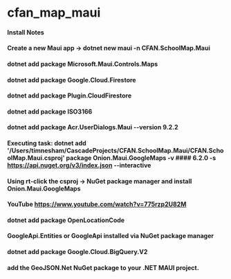 # cfan_map_maui

#### Install Notes

#### Create a new Maui app -> dotnet new maui -n CFAN.SchoolMap.Maui

#### dotnet add package Microsoft.Maui.Controls.Maps
#### dotnet add package Google.Cloud.Firestore
#### dotnet add package Plugin.CloudFirestore
#### dotnet add package ISO3166
#### dotnet add package Acr.UserDialogs.Maui --version 9.2.2

#### Executing task: dotnet add '/Users/timnesham/CascadeProjects/CFAN.SchoolMap.Maui/CFAN.SchoolMap.Maui.csproj' package Onion.Maui.GoogleMaps -v #### 6.2.0 -s https://api.nuget.org/v3/index.json --interactive 
#### Using rt-click the csproj -> NuGet package manager and install Onion.Maui.GoogleMaps
#### YouTube https://www.youtube.com/watch?v=775rzp2U82M

#### dotnet add package OpenLocationCode

#### GoogleApi.Entities or GoogleApi installed via NuGet package manager
#### dotnet add package Google.Cloud.BigQuery.V2
#### add the GeoJSON.Net NuGet package to your .NET MAUI project.
